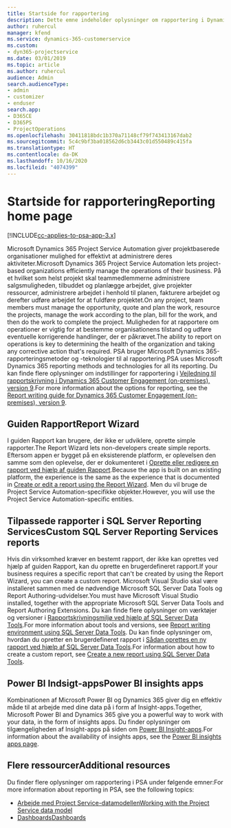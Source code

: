 ```yaml
---
title: Startside for rapportering
description: Dette emne indeholder oplysninger om rapportering i Dynamics 365 Project Service Automation.
author: ruhercul
manager: kfend
ms.service: dynamics-365-customerservice
ms.custom:
- dyn365-projectservice
ms.date: 03/01/2019
ms.topic: article
ms.author: ruhercul
audience: Admin
search.audienceType:
- admin
- customizer
- enduser
search.app:
- D365CE
- D365PS
- ProjectOperations
ms.openlocfilehash: 30411818bdc1b370a71148cf79f743413167dab2
ms.sourcegitcommit: 5c4c9bf3ba018562d6cb3443c01d550489c415fa
ms.translationtype: HT
ms.contentlocale: da-DK
ms.lasthandoff: 10/16/2020
ms.locfileid: "4074399"
---
```

# <a name="reporting-home-page"></a><span data-ttu-id="54fbd-103">Startside for rapportering</span><span class="sxs-lookup"><span data-stu-id="54fbd-103">Reporting home page</span></span>

[!INCLUDE[cc-applies-to-psa-app-3.x](../includes/cc-applies-to-psa-app-3x.md)]

<span data-ttu-id="54fbd-104">Microsoft Dynamics 365 Project Service Automation giver projektbaserede organisationer mulighed for effektivt at administrere deres aktiviteter.</span><span class="sxs-lookup"><span data-stu-id="54fbd-104">Microsoft Dynamics 365 Project Service Automation lets project-based organizations efficiently manage the operations of their business.</span></span> <span data-ttu-id="54fbd-105">På et hvilket som helst projekt skal teammedlemmerne administrere salgsmuligheden, tilbuddet og planlægge arbejdet, give projekter ressourcer, administrere arbejdet i henhold til planen, fakturere arbejdet og derefter udføre arbejdet for at fuldføre projektet.</span><span class="sxs-lookup"><span data-stu-id="54fbd-105">On any project, team members must manage the opportunity, quote and plan the work, resource the projects, manage the work according to the plan, bill for the work, and then do the work to complete the project.</span></span> <span data-ttu-id="54fbd-106">Muligheden for at rapportere om operationer er vigtig for at bestemme organisationens tilstand og udføre eventuelle korrigerende handlinger, der er påkrævet.</span><span class="sxs-lookup"><span data-stu-id="54fbd-106">The ability to report on operations is key to determining the health of the organization and taking any corrective action that's required.</span></span> <span data-ttu-id="54fbd-107">PSA bruger Microsoft Dynamics 365-rapporteringsmetoder og -teknologier til al rapportering.</span><span class="sxs-lookup"><span data-stu-id="54fbd-107">PSA uses Microsoft Dynamics 365 reporting methods and technologies for all its reporting.</span></span> <span data-ttu-id="54fbd-108">Du kan finde flere oplysninger om indstillinger for rapportering i [Vejledning til rapportskrivning i Dynamics 365 Customer Engagement (on-premises), version 9](https://docs.microsoft.com/dynamics365/customerengagement/on-premises/analytics/reporting-analytics-with-dynamics-365).</span><span class="sxs-lookup"><span data-stu-id="54fbd-108">For more information about the options for reporting, see the [Report writing guide for Dynamics 365 Customer Engagement (on-premises), version 9](https://docs.microsoft.com/dynamics365/customerengagement/on-premises/analytics/reporting-analytics-with-dynamics-365).</span></span>

## <a name="report-wizard"></a><span data-ttu-id="54fbd-109">Guiden Rapport</span><span class="sxs-lookup"><span data-stu-id="54fbd-109">Report Wizard</span></span>

<span data-ttu-id="54fbd-110">I guiden Rapport kan brugere, der ikke er udviklere, oprette simple rapporter.</span><span class="sxs-lookup"><span data-stu-id="54fbd-110">The Report Wizard lets non-developers create simple reports.</span></span> <span data-ttu-id="54fbd-111">Eftersom appen er bygget på en eksisterende platform, er oplevelsen den samme som den oplevelse, der er dokumenteret i [Oprette eller redigere en rapport ved hjælp af guiden Rapport](https://docs.microsoft.com/dynamics365/customerengagement/on-premises/basics/create-edit-copy-report-wizard).</span><span class="sxs-lookup"><span data-stu-id="54fbd-111">Because the app is built on an existing platform, the experience is the same as the experience that is documented in [Create or edit a report using the Report Wizard](https://docs.microsoft.com/dynamics365/customerengagement/on-premises/basics/create-edit-copy-report-wizard).</span></span> <span data-ttu-id="54fbd-112">Men du vil bruge de Project Service Automation-specifikke objekter.</span><span class="sxs-lookup"><span data-stu-id="54fbd-112">However, you will use the Project Service Automation-specific entities.</span></span>

## <a name="custom-sql-server-reporting-services-reports"></a><span data-ttu-id="54fbd-113">Tilpassede rapporter i SQL Server Reporting Services</span><span class="sxs-lookup"><span data-stu-id="54fbd-113">Custom SQL Server Reporting Services reports</span></span>

<span data-ttu-id="54fbd-114">Hvis din virksomhed kræver en bestemt rapport, der ikke kan oprettes ved hjælp af guiden Rapport, kan du oprette en brugerdefineret rapport.</span><span class="sxs-lookup"><span data-stu-id="54fbd-114">If your business requires a specific report that can't be created by using the Report Wizard, you can create a custom report.</span></span> <span data-ttu-id="54fbd-115">Microsoft Visual Studio skal være installeret sammen med de nødvendige Microsoft SQL Server Data Tools og Report Authoring-udvidelser.</span><span class="sxs-lookup"><span data-stu-id="54fbd-115">You must have Microsoft Visual Studio installed, together with the appropriate Microsoft SQL Server Data Tools and Report Authoring Extensions.</span></span> <span data-ttu-id="54fbd-116">Du kan finde flere oplysninger om værktøjer og versioner i [Rapportskrivningsmiljø ved hjælp af SQL Server Data Tools](https://docs.microsoft.com/dynamics365/customerengagement/on-premises/analytics/report-writing-environment-using-sql-server-data-tools).</span><span class="sxs-lookup"><span data-stu-id="54fbd-116">For more information about tools and versions, see [Report writing environment using SQL Server Data Tools](https://docs.microsoft.com/dynamics365/customerengagement/on-premises/analytics/report-writing-environment-using-sql-server-data-tools).</span></span> <span data-ttu-id="54fbd-117">Du kan finde oplysninger om, hvordan du opretter en brugerdefineret rapport i [Sådan oprettes en ny rapport ved hjælp af SQL Server Data Tools](https://docs.microsoft.com/dynamics365/customerengagement/on-premises/analytics/create-a-new-report-using-sql-server-data-tools).</span><span class="sxs-lookup"><span data-stu-id="54fbd-117">For information about how to create a custom report, see [Create a new report using SQL Server Data Tools](https://docs.microsoft.com/dynamics365/customerengagement/on-premises/analytics/create-a-new-report-using-sql-server-data-tools).</span></span>

## <a name="power-bi-insights-apps"></a><span data-ttu-id="54fbd-118">Power BI Indsigt-apps</span><span class="sxs-lookup"><span data-stu-id="54fbd-118">Power BI insights apps</span></span>

<span data-ttu-id="54fbd-119">Kombinationen af Microsoft Power BI og Dynamics 365 giver dig en effektiv måde til at arbejde med dine data på i form af Insight-apps.</span><span class="sxs-lookup"><span data-stu-id="54fbd-119">Together, Microsoft Power BI and Dynamics 365 give you a powerful way to work with your data, in the form of insights apps.</span></span> <span data-ttu-id="54fbd-120">Du finder oplysninger om tilgængeligheden af Insight-apps på siden om [Power BI Insight-apps](https://powerbi.microsoft.com/power-bi-insights-apps/).</span><span class="sxs-lookup"><span data-stu-id="54fbd-120">For information about the availability of insights apps, see the [Power BI insights apps page](https://powerbi.microsoft.com/power-bi-insights-apps/).</span></span>


## <a name="additional-resources"></a><span data-ttu-id="54fbd-121">Flere ressourcer</span><span class="sxs-lookup"><span data-stu-id="54fbd-121">Additional resources</span></span>
<span data-ttu-id="54fbd-122">Du finder flere oplysninger om rapportering i PSA under følgende emner:</span><span class="sxs-lookup"><span data-stu-id="54fbd-122">For more information about reporting in PSA, see the following topics:</span></span>

- [<span data-ttu-id="54fbd-123">Arbejde med Project Service-datamodellen</span><span class="sxs-lookup"><span data-stu-id="54fbd-123">Working with the Project Service data model</span></span>](reports-working-project-service-data-model.md)
- [<span data-ttu-id="54fbd-124">Dashboards</span><span class="sxs-lookup"><span data-stu-id="54fbd-124">Dashboards</span></span>](reports-dashboards.md)

